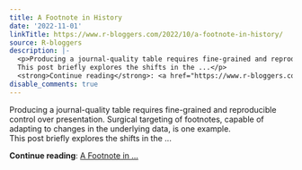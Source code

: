 ```yaml
---
title: A Footnote in History
date: '2022-11-01'
linkTitle: https://www.r-bloggers.com/2022/10/a-footnote-in-history/
source: R-bloggers
description: |-
  <p>Producing a journal-quality table requires fine-grained and reproducible control over presentation. Surgical targeting of footnotes, capable of adapting to changes in the underlying data, is one example.<br />
  This post briefly explores the shifts in the ...</p>
  <strong>Continue reading</strong>: <a href="https://www.r-bloggers.com/2022/10/a-footnote-in-history/">A Footnote in ...
disable_comments: true
---
```

<p>Producing a journal-quality table requires fine-grained and reproducible control over presentation. Surgical targeting of footnotes, capable of adapting to changes in the underlying data, is one example.<br />
This post briefly explores the shifts in the ...</p>
<strong>Continue reading</strong>: <a href="https://www.r-bloggers.com/2022/10/a-footnote-in-history/">A Footnote in ...